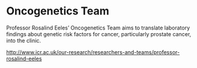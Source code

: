 # Oncogenetics Team

Professor Rosalind Eeles’ Oncogenetics Team aims to translate laboratory findings about genetic risk factors for cancer, particularly prostate cancer, into the clinic.

http://www.icr.ac.uk/our-research/researchers-and-teams/professor-rosalind-eeles
